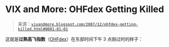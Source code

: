 <!--yml

分类：未分类

日期：2024-05-18 18:50:54

-->

# VIX and More: OHFdex Getting Killed

> 来源：[`vixandmore.blogspot.com/2007/12/ohfdex-getting-killed.html#0001-01-01`](http://vixandmore.blogspot.com/2007/12/ohfdex-getting-killed.html#0001-01-01)

这就是**过熟高飞指数**（[OHFdex](http://vixandmore.blogspot.com/search/label/OHFdex)）在东部时间下午 3 点刚过时的样子：
